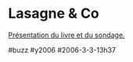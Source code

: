 # Lasagne & Co

[Présentation du livre et du sondage.](http://simon.friendszone.info/154-le-peuple-des-connecteurs)

#buzz #y2006 #2006-3-3-13h37
